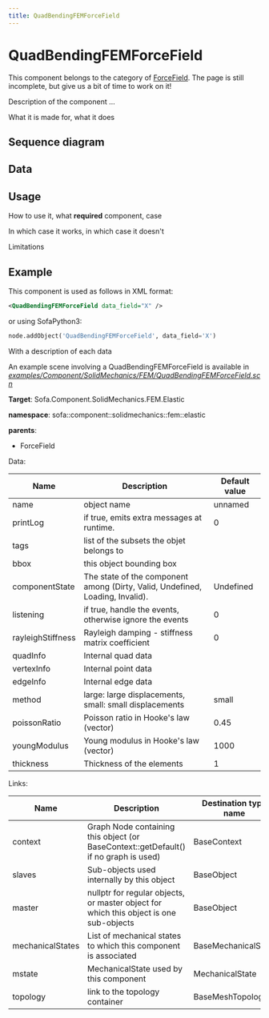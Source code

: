 ```yaml
---
title: QuadBendingFEMForceField
---
```


QuadBendingFEMForceField
========================

This component belongs to the category of [ForceField](https://www.sofa-framework.org/community/doc/simulation-principles/multi-model-representation/forcefield/). The page is still incomplete, but give us a bit of time to work on it!

Description of the component ...

What it is made for, what it does



Sequence diagram
----------------


Data  
----



Usage
-----

How to use it, what **required** component, case

In which case it works, in which case it doesn't

Limitations

Example
-------

This component is used as follows in XML format:

``` xml
<QuadBendingFEMForceField data_field="X" />
```
or using SofaPython3:

``` python
node.addObject('QuadBendingFEMForceField', data_field='X')
```

With a description of each data

An example scene involving a QuadBendingFEMForceField is available in [*examples/Component/SolidMechanics/FEM/QuadBendingFEMForceField.scn*](https://github.com/sofa-framework/sofa/blob/master/examples/Component/SolidMechanics/FEM/QuadBendingFEMForceField.scn)
<!-- automatically generated doc START -->
__Target__: Sofa.Component.SolidMechanics.FEM.Elastic

__namespace__: sofa::component::solidmechanics::fem::elastic

__parents__:

- ForceField

Data: 

<table>
    <thead>
        <tr>
            <th>Name</th>
            <th>Description</th>
            <th>Default value</th>
        </tr>
    </thead>
    <tbody>
	<tr>
		<td>name</td>
		<td>
object name
		</td>
		<td>unnamed</td>
	</tr>
	<tr>
		<td>printLog</td>
		<td>
if true, emits extra messages at runtime.
		</td>
		<td>0</td>
	</tr>
	<tr>
		<td>tags</td>
		<td>
list of the subsets the objet belongs to
		</td>
		<td></td>
	</tr>
	<tr>
		<td>bbox</td>
		<td>
this object bounding box
		</td>
		<td></td>
	</tr>
	<tr>
		<td>componentState</td>
		<td>
The state of the component among (Dirty, Valid, Undefined, Loading, Invalid).
		</td>
		<td>Undefined</td>
	</tr>
	<tr>
		<td>listening</td>
		<td>
if true, handle the events, otherwise ignore the events
		</td>
		<td>0</td>
	</tr>
	<tr>
		<td>rayleighStiffness</td>
		<td>
Rayleigh damping - stiffness matrix coefficient
		</td>
		<td>0</td>
	</tr>
	<tr>
		<td>quadInfo</td>
		<td>
Internal quad data
		</td>
		<td></td>
	</tr>
	<tr>
		<td>vertexInfo</td>
		<td>
Internal point data
		</td>
		<td></td>
	</tr>
	<tr>
		<td>edgeInfo</td>
		<td>
Internal edge data
		</td>
		<td></td>
	</tr>
	<tr>
		<td>method</td>
		<td>
large: large displacements, small: small displacements
		</td>
		<td>small</td>
	</tr>
	<tr>
		<td>poissonRatio</td>
		<td>
Poisson ratio in Hooke's law (vector)
		</td>
		<td>0.45</td>
	</tr>
	<tr>
		<td>youngModulus</td>
		<td>
Young modulus in Hooke's law (vector)
		</td>
		<td>1000</td>
	</tr>
	<tr>
		<td>thickness</td>
		<td>
Thickness of the elements
		</td>
		<td>1</td>
	</tr>

</tbody>
</table>

Links: 


| Name | Description | Destination type name |
| ---- | ----------- | --------------------- |
|context|Graph Node containing this object (or BaseContext::getDefault() if no graph is used)|BaseContext|
|slaves|Sub-objects used internally by this object|BaseObject|
|master|nullptr for regular objects, or master object for which this object is one sub-objects|BaseObject|
|mechanicalStates|List of mechanical states to which this component is associated|BaseMechanicalState|
|mstate|MechanicalState used by this component|MechanicalState<Vec3d>|
|topology|link to the topology container|BaseMeshTopology|


<!-- automatically generated doc END -->
